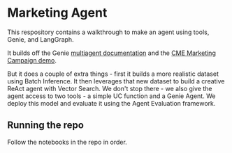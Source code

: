 # Marketing Agent
This respository contains a walkthrough to make an agent using tools, Genie, and LangGraph.

It builds off the Genie [multiagent documentation](https://docs.databricks.com/aws/en/generative-ai/agent-framework/multi-agent-genie) and the [CME Marketing Campaign demo](https://www.databricks.com/resources/demos/tutorials/aibi-genie-marketing-campaign-effectiveness).

But it does a couple of extra things - first it builds a more realistic dataset using Batch Inference. It then leverages that new dataset to build a creative ReAct agent with Vector Search. We don't stop there - we also give the agent access to two tools - a simple UC function and a Genie Agent. We deploy this model and evaluate it using the Agent Evaluation framework.

## Running the repo
Follow the notebooks in the repo in order.